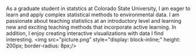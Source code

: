 As a graduate student in statstics at Colorado State University, I am eager to learn and apply complex statistical methods to environmental data. I am passionate about teaching statistics at an introductory level and learning new and exciting teaching methods that incorporate active learning. In addition, I enjoy creating interactive visualizations with data I find interesting. 
<img src="picture.png" style="display: block-inline;" height: 200px; border-radius: 8px;/>

